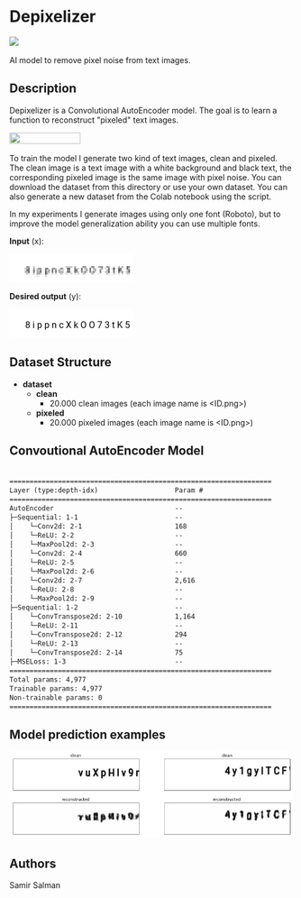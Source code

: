 # Depixelizer
<a href="https://colab.research.google.com/drive/1pRAMgGV6cXPMflYHc8OQwbhLv4XQYrwk?usp=sharing"><img src="https://camo.githubusercontent.com/84f0493939e0c4de4e6dbe113251b4bfb5353e57134ffd9fcab6b8714514d4d1/68747470733a2f2f636f6c61622e72657365617263682e676f6f676c652e636f6d2f6173736574732f636f6c61622d62616467652e737667">
</a>

AI model to remove pixel noise from text images. 

## Description

Depixelizer is a Convolutional AutoEncoder model. The goal is to learn a function to reconstruct "pixeled" text images. 

<img height="50%" width="50%" src="https://i2.wp.com/sefiks.com/wp-content/uploads/2018/03/convolutional-autoencoder.png?fit=1818%2C608&ssl=1">

To train the model I generate two kind of text images, clean and pixeled. The clean image is a text image with a white background and black text, the corresponding pixeled image is the same image with pixel noise. You can download the dataset from this directory or use your own dataset. You can also generate a new dataset from the Colab notebook using the script. 

In my experiments I generate images using only one font (Roboto), but to improve the model generalization ability you can use multiple fonts.

**Input** (x):

<img src="https://github.com/samirsalman/Depixelizer/blob/main/examples/pixeled.png">

**Desired output** (y):

<img src="https://github.com/samirsalman/Depixelizer/blob/main/examples/clean.png">

## Dataset Structure

- **dataset**
  - **clean**
    - 20.000 clean images (each image name is <ID.png>)   
  - **pixeled**  
    - 20.000 pixeled images (each image name is <ID.png>) 

## Convoutional AutoEncoder Model
```

=================================================================
Layer (type:depth-idx)                   Param #
=================================================================
AutoEncoder                              --
├─Sequential: 1-1                        --
│    └─Conv2d: 2-1                       168
│    └─ReLU: 2-2                         --
│    └─MaxPool2d: 2-3                    --
│    └─Conv2d: 2-4                       660
│    └─ReLU: 2-5                         --
│    └─MaxPool2d: 2-6                    --
│    └─Conv2d: 2-7                       2,616
│    └─ReLU: 2-8                         --
│    └─MaxPool2d: 2-9                    --
├─Sequential: 1-2                        --
│    └─ConvTranspose2d: 2-10             1,164
│    └─ReLU: 2-11                        --
│    └─ConvTranspose2d: 2-12             294
│    └─ReLU: 2-13                        --
│    └─ConvTranspose2d: 2-14             75
├─MSELoss: 1-3                           --
=================================================================
Total params: 4,977
Trainable params: 4,977
Non-trainable params: 0
=================================================================

```

## Model prediction examples

<img src="https://github.com/samirsalman/Depixelizer/blob/main/examples/preds3.png">



## Authors

Samir Salman
